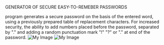 GENERATOR OF SECURE EASY-TO-REMEBER PASSWORDS

program generates a secure password on the basis of the entered word,
using a previously prepared table of replacement characters.
For increased security, the ability to add numbers placed before the password, separated by "." 
and adding a random punctuation mark "!" "?" or "." at end of the password.
![My Image](1.png)
![My Image](2.png)

